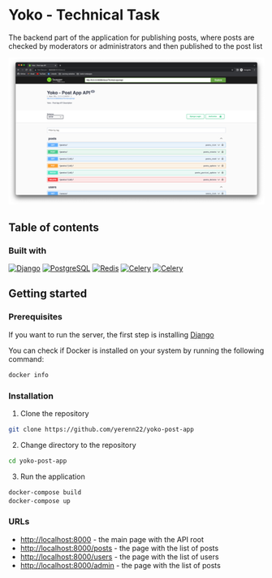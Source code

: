 # Yoko - Technical Task

The backend part of the application for publishing posts, where posts are checked by moderators or administrators and then published to the post list

![Swagger Image](./screenshot.png)

## Table of contents

### Built with

[![Django](https://img.shields.io/badge/django-092E20?style=for-the-badge&logo=django&logoColor=white)](https://www.djangoproject.com/)
[![PostgreSQL](https://img.shields.io/badge/postgresql-4169E1?style=for-the-badge&logo=postgresql&logoColor=white)](https://www.postgresql.org/)
[![Redis](https://img.shields.io/badge/redis-DC382D.svg?&style=for-the-badge&logo=redis&logoColor=white)](https://redis.io/)
[![Celery](https://img.shields.io/badge/celery-37814A.svg?&style=for-the-badge&logo=celery&logoColor=white)](https://docs.celeryq.dev/)
[![Celery](https://img.shields.io/badge/docker-2496ED.svg?&style=for-the-badge&logo=docker&logoColor=white)](https://www.docker.com/)

## Getting started

### Prerequisites

If you want to run the server, the first step is installing [Django](https://www.docker.com/)

You can check if Docker is installed on your system by running the following command:

```bash
docker info
```

### Installation

1. Clone the repository

```bash
git clone https://github.com/yerenn22/yoko-post-app
```

2. Change directory to the repository
    
```bash
cd yoko-post-app
```

3. Run the application

```bash
docker-compose build
docker-compose up
```

### URLs

- [http://localhost:8000](http://localhost:8000) - the main page with the API root
- [http://localhost:8000/posts](http://localhost:8000/posts) - the page with the list of posts
- [http://localhost:8000/users](http://localhost:8000/users) - the page with the list of users
- [http://localhost:8000/admin](http://localhost:8000/admin) - the page with the list of posts



